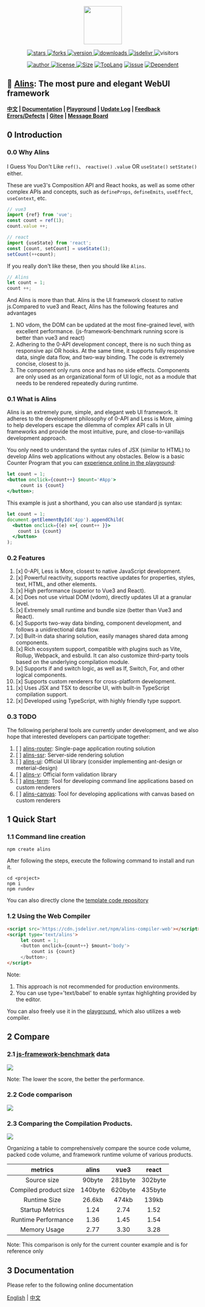 
<p align="center">
    <img src='https://shiyix.cn/images/alins.png' width='100px'/>
</p> 

<p align="center">
    <a href="https://www.github.com/alinsjs/alins/stargazers" target="_black">
        <img src="https://img.shields.io/github/stars/alinsjs/alins?logo=github" alt="stars" />
    </a>
    <a href="https://www.github.com/alinsjs/alins/network/members" target="_black">
        <img src="https://img.shields.io/github/forks/alinsjs/alins?logo=github" alt="forks" />
    </a>
    <a href="https://www.npmjs.com/package/alins" target="_black">
        <img src="https://img.shields.io/npm/v/alins?logo=npm" alt="version" />
    </a>
    <a href="https://www.npmjs.com/package/alins" target="_black">
        <img src="https://img.shields.io/npm/dm/alins?color=%23ffca28&logo=npm" alt="downloads" />
    </a>
    <a href="https://www.jsdelivr.com/package/npm/alins" target="_black">
        <img src="https://data.jsdelivr.com/v1/package/npm/alins/badge" alt="jsdelivr" />
    </a>
    <img src="https://shiyix.cn/api2/util/badge/stat?c=Visitors-Alins" alt="visitors">
</p>

<p align="center">
    <a href="https://github.com/theajack" target="_black">
        <img src="https://img.shields.io/badge/Author-%20theajack%20-7289da.svg?&logo=github" alt="author" />
    </a>
    <a href="https://www.github.com/alinsjs/alins/blob/master/LICENSE" target="_black">
        <img src="https://img.shields.io/github/license/alinsjs/alins?color=%232DCE89&logo=github" alt="license" />
    </a>
    <a href="https://cdn.jsdelivr.net/npm/alins"><img src="https://img.shields.io/bundlephobia/minzip/alins.svg" alt="Size"></a>
    <a href="https://github.com/alinsjs/alins/search?l=javascript"><img src="https://img.shields.io/github/languages/top/alinsjs/alins.svg" alt="TopLang"></a>
    <a href="https://github.com/alinsjs/alins/issues"><img src="https://img.shields.io/github/issues-closed/alinsjs/alins.svg" alt="issue"></a>
    <a href="https://www.github.com/alinsjs/alins"><img src="https://img.shields.io/librariesio/dependent-repos/npm/alins.svg" alt="Dependent"></a>
</p>

## 🚀 [Alins](https://github.com/alinsjs/alins): The most pure and elegant WebUI framework

**[中文](https://github.com/alinsjs/alins/blob/master/README.cn.md) | [Documentation](https://alinsjs.github.io/docs) | [Playground](https://alinsjs.github.io/playground/) | [Update Log](https://github.com/alinsjs/alins/blob/master/scripts/helper/version.md) | [Feedback Errors/Defects](https://github.com/alinsjs/alins/issues/new) | [Gitee](https://gitee.com/alinsjs/alins) | [Message Board](https://theajack.github.io/message-board/?app=alins)**

## 0 Introduction

### 0.0 Why Alins

I Guess You Don't Like `ref()`、 `reactive()` `.value` OR `useState()` `setState()` either.

These are vue3's Composition API and React hooks, as well as some other complex APIs and concepts, such as `defineProps`, `defineEmits`, `useEffect`, `useContext`, etc. 

```js
// vue3
import {ref} from 'vue';
const count = ref(1);
count.value ++;
```

```js
// react
import {useState} from 'react';
const [count, setCount] = useState(1);
setCount(++count);
```

If you really don't like these, then you should like `Alins`. 

```js
// Alins
let count = 1;
count ++;
```

And Alins is more than that. Alins is the UI framework closest to native js.Compared to vue3 and React, Alins has the following features and advantages

1. NO vdom, the DOM can be updated at the most fine-grained level, with excellent performance. (js-framework-benchmark running score is better than vue3 and react)
2. Adhering to the 0-API development concept, there is no such thing as responsive api OR hooks. At the same time, it supports fully responsive data, single data flow, and two-way binding. The code is extremely concise, closest to js.
3. The component only runs once and has no side effects. Components are only used as an organizational form of UI logic, not as a module that needs to be rendered repeatedly during runtime.

### 0.1 What is Alins

Alins is an extremely pure, simple, and elegant web UI framework. It adheres to the development philosophy of 0-API and Less is More, aiming to help developers escape the dilemma of complex API calls in UI frameworks and provide the most intuitive, pure, and close-to-vanillajs development approach.

You only need to understand the syntax rules of JSX (similar to HTML) to develop Alins web applications without any obstacles. Below is a basic Counter Program that you can [experience online in the playground](https://alinsjs.github.io/playground/#4):

```jsx
let count = 1;
<button onclick={count++} $mount='#App'>
     count is {count}
</button>;
```

This example is just a shorthand, you can also use standard js syntax:

```jsx
let count = 1;
document.getElementById('App').appendChild(
  <button onclick={(e) =>{ count++ }}>
    count is {count} 
  </button>
);
```

### 0.2 Features

1. [x] 0-API, Less is More, closest to native JavaScript development.
2. [x] Powerful reactivity, supports reactive updates for properties, styles, text, HTML, and other elements.
3. [x] High performance (superior to Vue3 and React).
4. [x] Does not use virtual DOM (vdom), directly updates UI at a granular level.
5. [x] Extremely small runtime and bundle size (better than Vue3 and React).
6. [x] Supports two-way data binding, component development, and follows a unidirectional data flow.
7. [x] Built-in data sharing solution, easily manages shared data among components.
8. [x] Rich ecosystem support, compatible with plugins such as Vite, Rollup, Webpack, and esbuild. It can also customize third-party tools based on the underlying compilation module.
9. [x] Supports if and switch logic, as well as If, Switch, For, and other logical components.
10. [x] Supports custom renderers for cross-platform development.
11. [x] Uses JSX and TSX to describe UI, with built-in TypeScript compilation support.
12. [x] Developed using TypeScript, with highly friendly type support.

### 0.3 TODO

The following peripheral tools are currently under development, and we also hope that interested developers can participate together:

1. [ ] [alins-router](https://github.com/alinsjs/alins-router): Single-page application routing solution
2. [ ] [alins-ssr](https://github.com/alinsjs/alins-ssr): Server-side rendering solution
3. [ ] [alins-ui](https://github.com/alinsjs/alins-ui): Official UI library (consider implementing ant-design or meterial-design)
3. [ ] [alins-v](https://github.com/alinsjs/alins-v): Official form validation library
4. [ ] [alins-term](https://github.com/alinsjs/alins-term): Tool for developing command line applications based on custom renderers
5. [ ] [alins-canvas](https://github.com/alinsjs/alins-canvas): Tool for developing applications with canvas based on custom renderers

## 1 Quick Start

### 1.1 Command line creation

```
npm create alins
```

After following the steps, execute the following command to install and run it.

```
cd <project>
npm i
npm rundev
```

You can also directly clone the [template code repository](https://github.com/alinsjs/ebuild-template-alins)

### 1.2 Using the Web Compiler

```html
<script src='https://cdn.jsdelivr.net/npm/alins-compiler-web'></script>
<script type='text/alins'>
     let count = 1;
     <button onclick={count++} $mount='body'>
         count is {count}
     </button>;
</script>
```

Note:
1. This approach is not recommended for production environments.
2. You can use type='text/babel' to enable syntax highlighting provided by the editor.

You can also freely use it in the [playground](https://alinsjs.github.io/playground/#free), which also utilizes a web compiler.

## 2 Compare

### 2.1 [js-framework-benchmark](https://github.com/krausest/js-framework-benchmark) data

![](https://shiyix.cn/images/alins/performance.jpg)

Note: The lower the score, the better the performance.

### 2.2 Code comparison

![](https://shiyix.cn/images/alins/code.jpg)

### 2.3 Comparing the Compilation Products. 

![](https://shiyix.cn/images/alins/output.jpg)

Organizing a table to comprehensively compare the source code volume, packed code volume, and framework runtime volume of various products.

| metrics | alins | vue3 | react |
| :----: | :----: | :----: | :----: |
| Source size | 90byte | 281byte | 302byte |
| Compiled product size | 140byte | 620byte | 435byte |
| Runtime Size | 26.6kb | 474kb | 139kb |
| Startup Metrics   |   1.24    | 2.74 | 1.52 |
| Runtime Performance   |   1.36    | 1.45 | 1.54 |
| Memory Usage   |   2.77    | 3.30 | 3.28 |

Note: This comparison is only for the current counter example and is for reference only

## 3 Documentation

Please refer to the following online documentation

[English](https://alinsjs.github.io/docs/) | [中文](https://alinsjs.github.io/docs-cn/)